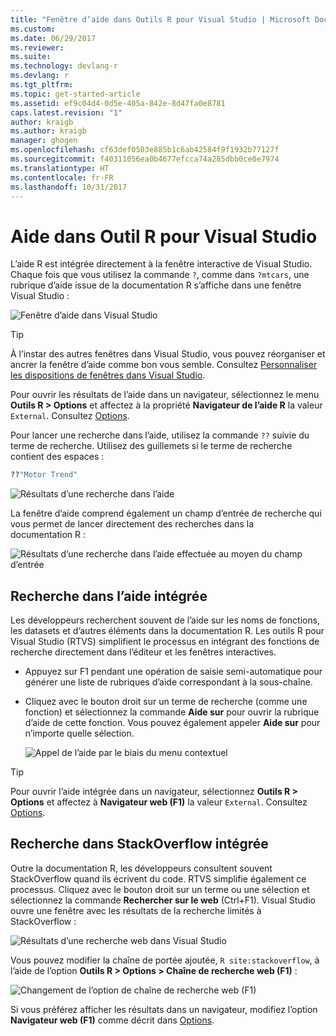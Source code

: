 ```yaml
---
title: "Fenêtre d’aide dans Outils R pour Visual Studio | Microsoft Docs"
ms.custom: 
ms.date: 06/29/2017
ms.reviewer: 
ms.suite: 
ms.technology: devlang-r
ms.devlang: r
ms.tgt_pltfrm: 
ms.topic: get-started-article
ms.assetid: ef9c04d4-0d5e-405a-842e-8d47fa0e8781
caps.latest.revision: "1"
author: kraigb
ms.author: kraigb
manager: ghogen
ms.openlocfilehash: cf63def0503e885b1c6ab42584f9f1932b77127f
ms.sourcegitcommit: f40311056ea0b4677efcca74a285dbb0ce0e7974
ms.translationtype: HT
ms.contentlocale: fr-FR
ms.lasthandoff: 10/31/2017
---
```

# <a name="help-in-r-tools-for-visual-studio"></a>Aide dans Outil R pour Visual Studio

L’aide R est intégrée directement à la fenêtre interactive de Visual Studio. Chaque fois que vous utilisez la commande `?`, comme dans `?mtcars`, une rubrique d’aide issue de la documentation R s’affiche dans une fenêtre Visual Studio :

![Fenêtre d’aide dans Visual Studio](media/help-window.png)

> [!Tip]
> À l’instar des autres fenêtres dans Visual Studio, vous pouvez réorganiser et ancrer la fenêtre d’aide comme bon vous semble. Consultez [Personnaliser les dispositions de fenêtres dans Visual Studio](../ide/customizing-window-layouts-in-visual-studio.md).
>
> Pour ouvrir les résultats de l’aide dans un navigateur, sélectionnez le menu **Outils R > Options** et affectez à la propriété **Navigateur de l’aide R** la valeur `External`. Consultez [Options](options.md).

Pour lancer une recherche dans l’aide, utilisez la commande `??` suivie du terme de recherche. Utilisez des guillemets si le terme de recherche contient des espaces :

```R
??"Motor Trend"
```

![Résultats d’une recherche dans l’aide](media/help-search1.png)

La fenêtre d’aide comprend également un champ d’entrée de recherche qui vous permet de lancer directement des recherches dans la documentation R :

![Résultats d’une recherche dans l’aide effectuée au moyen du champ d’entrée](media/help-search2.png)

## <a name="integrated-help-lookup"></a>Recherche dans l’aide intégrée

Les développeurs recherchent souvent de l’aide sur les noms de fonctions, les datasets et d’autres éléments dans la documentation R. Les outils R pour Visual Studio (RTVS) simplifient le processus en intégrant des fonctions de recherche directement dans l’éditeur et les fenêtres interactives.

- Appuyez sur F1 pendant une opération de saisie semi-automatique pour générer une liste de rubriques d’aide correspondant à la sous-chaîne.
- Cliquez avec le bouton droit sur un terme de recherche (comme une fonction) et sélectionnez la commande **Aide sur** pour ouvrir la rubrique d’aide de cette fonction. Vous pouvez également appeler **Aide sur** pour n’importe quelle sélection.

    ![Appel de l’aide par le biais du menu contextuel](media/help-right-click.png)

> [!Tip]
> Pour ouvrir l’aide intégrée dans un navigateur, sélectionnez **Outils R > Options** et affectez à **Navigateur web (F1)** la valeur `External`. Consultez [Options](options.md).

## <a name="integrated-stackoverflow-search"></a>Recherche dans StackOverflow intégrée

Outre la documentation R, les développeurs consultent souvent StackOverflow quand ils écrivent du code. RTVS simplifie également ce processus. Cliquez avec le bouton droit sur un terme ou une sélection et sélectionnez la commande **Rechercher sur le web** (Ctrl+F1). Visual Studio ouvre une fenêtre avec les résultats de la recherche limités à StackOverflow :

![Résultats d’une recherche web dans Visual Studio](media/help-web-search-results.png)

Vous pouvez modifier la chaîne de portée ajoutée, `R site:stackoverflow`, à l’aide de l’option **Outils R > Options > Chaîne de recherche web (F1)** :

![Changement de l’option de chaîne de recherche web (F1)](media/options-dialog.png)

Si vous préférez afficher les résultats dans un navigateur, modifiez l’option **Navigateur web (F1)** comme décrit dans [Options](options.md).